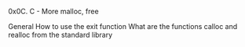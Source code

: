 0x0C. C - More malloc, free

General
How to use the exit function
What are the functions calloc and realloc from the standard library

